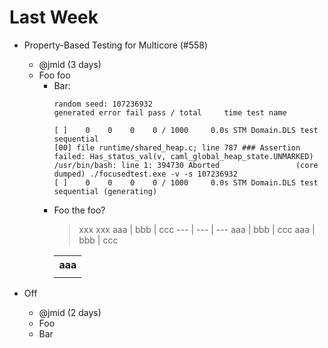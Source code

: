 # Last Week

- Property-Based Testing for Multicore (#558)
  - @jmid (3 days)
  - Foo foo
    - Bar:
      ```
      random seed: 107236932
      generated error fail pass / total     time test name

      [ ]    0    0    0    0 / 1000     0.0s STM Domain.DLS test sequential
      [00] file runtime/shared_heap.c; line 787 ### Assertion failed: Has_status_val(v, caml_global_heap_state.UNMARKED)
      /usr/bin/bash: line 1: 394730 Aborted                 (core dumped) ./focusedtest.exe -v -s 107236932
      [ ]    0    0    0    0 / 1000     0.0s STM Domain.DLS test sequential (generating)
      ```
    - Foo the foo?
      > xxx
      > xxx
      aaa | bbb | ccc
      --- | --- | ---
      aaa | bbb | ccc
      aaa | bbb | ccc
      <table>
        <tr><th>aaa</th></tr>
        <tr><td><aaa></th></tr>
      </table>
      

- Off
  - @jmid (2 days)
  - Foo
  - Bar
